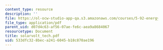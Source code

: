 ```yaml
---
content_type: resource
description: ''
file: https://ol-ocw-studio-app-qa.s3.amazonaws.com/courses/5-92-energy-environment-and-society-spring-2007/533dfc328beca2416045b18c870ae196_solarvolt_tech.pdf
file_type: application/pdf
parent_uid: d07d4c63-af56-07ae-fe6c-aea9a8684067
resourcetype: Document
title: solarvolt_tech.pdf
uid: 533dfc32-8bec-a241-6045-b18c870ae196
---
```

